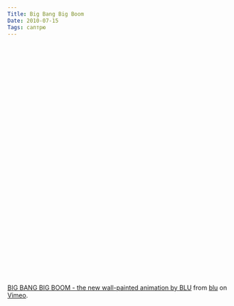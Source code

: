 ```yaml
---
Title: Big Bang Big Boom
Date: 2010-07-15
Tags: саптрю
---
```


<div class="text"><p><object width="700" height="525"><param name="allowfullscreen" value="true"></param><param name="allowscriptaccess" value="always"></param><param name="movie" value="http://vimeo.com/moogaloop.swf?clip_id=13085676&amp;server=vimeo.com&amp;show_title=1&amp;show_byline=1&amp;show_portrait=0&amp;color=00ADEF&amp;fullscreen=1"></param><embed src="http://vimeo.com/moogaloop.swf?clip_id=13085676&amp;server=vimeo.com&amp;show_title=1&amp;show_byline=1&amp;show_portrait=0&amp;color=00ADEF&amp;fullscreen=1" type="application/x-shockwave-flash" allowfullscreen="true" allowscriptaccess="always" width="700" height="525"></embed></object></p><p><a href="http://vimeo.com/13085676">BIG BANG BIG BOOM - the new wall-painted animation by BLU</a> from <a href="http://vimeo.com/blu">blu</a> on <a href="http://vimeo.com">Vimeo</a>.</p></div>